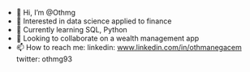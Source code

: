 - 👋 Hi, I’m @Othmg
- 👀 Interested in data science applied to finance
- 🌱 Currently learning SQL, Python
- 💞️ Looking to collaborate on a wealth management app
- 📫 How to reach me: linkedin: www.linkedin.com/in/othmanegacem twitter: othmg93

<!---
Othmg/Othmg is a ✨ special ✨ repository because its `README.md` (this file) appears on your GitHub profile.
You can click the Preview link to take a look at your changes.
--->
